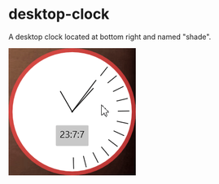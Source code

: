 # desktop-clock
A desktop clock located at bottom right and named "shade".

![Output sample](https://raw.githubusercontent.com/salih-demir/desktop-clock/master/shade.gif)

